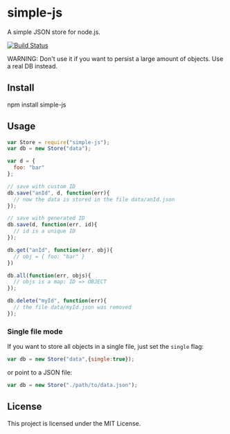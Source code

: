 # simple-js

A simple JSON store for node.js.

[![Build Status](https://secure.travis-ci.org/flosse/simple-js.png)](http://travis-ci.org/flosse/simple-js)

WARNING:
Don't use it if you want to persist a large amount of objects.
Use a real DB instead.

## Install

  npm install simple-js

## Usage

```javascript
var Store = require("simple-js");
var db = new Store("data");

var d = {
  foo: "bar"
};

// save with custom ID
db.save("anId", d, function(err){
  // now the data is stored in the file data/anId.json
});

// save with generated ID
db.save(d, function(err, id){
  // id is a unique ID
});

db.get("anId", function(err, obj){
  // obj = { foo: "bar" }
})

db.all(function(err, objs){
  // objs is a map: ID => OBJECT
});

db.delete("myId", function(err){
  // the file data/myId.json was removed
});
```

### Single file mode

If you want to store all objects in a single file, just set the `single` flag:

```javascript
var db = new Store("data",{single:true});
```

or point to a JSON file:

```javascript
var db = new Store("./path/to/data.json");
```

## License

This project is licensed under the MIT License.
